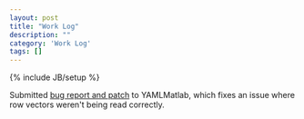 ```yaml
---
layout: post
title: "Work Log"
description: ""
category: 'Work Log'
tags: []
---
```

{% include JB/setup %}

Submitted [bug report and patch](https://code.google.com/p/yamlmatlab/issues/detail?id=14&thanks=14&ts=1398783433) to YAMLMatlab, which fixes an issue where row vectors weren't being read correctly.
